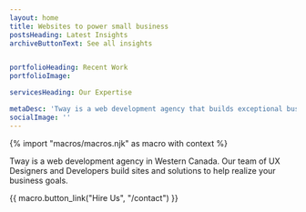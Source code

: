 ```yaml
---
layout: home
title: Websites to power small business
postsHeading: Latest Insights
archiveButtonText: See all insights


portfolioHeading: Recent Work
portfolioImage:

servicesHeading: Our Expertise

metaDesc: 'Tway is a web development agency that builds exceptional business websites.'
socialImage: ''
---
```

<!-- do not delete -->
{% import "macros/macros.njk" as macro with context %}
<!-- do not delete --> 

Tway is a web development agency in Western Canada. Our team of UX Designers and Developers build sites and solutions to help realize your business goals.

{{ macro.button_link("Hire Us", "/contact") }}
